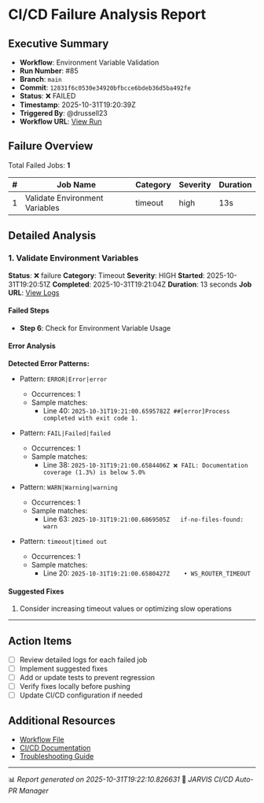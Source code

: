 # CI/CD Failure Analysis Report

## Executive Summary

- **Workflow**: Environment Variable Validation
- **Run Number**: #85
- **Branch**: `main`
- **Commit**: `12831f6c0530e34920bfbcce6bdeb36d5ba492fe`
- **Status**: ❌ FAILED
- **Timestamp**: 2025-10-31T19:20:39Z
- **Triggered By**: @drussell23
- **Workflow URL**: [View Run](https://github.com/drussell23/JARVIS-AI/actions/runs/18982967904)

## Failure Overview

Total Failed Jobs: **1**

| # | Job Name | Category | Severity | Duration |
|---|----------|----------|----------|----------|
| 1 | Validate Environment Variables | timeout | high | 13s |

## Detailed Analysis

### 1. Validate Environment Variables

**Status**: ❌ failure
**Category**: Timeout
**Severity**: HIGH
**Started**: 2025-10-31T19:20:51Z
**Completed**: 2025-10-31T19:21:04Z
**Duration**: 13 seconds
**Job URL**: [View Logs](https://github.com/drussell23/JARVIS-AI/actions/runs/18982967904/job/54219809779)

#### Failed Steps

- **Step 6**: Check for Environment Variable Usage

#### Error Analysis

**Detected Error Patterns:**

- Pattern: `ERROR|Error|error`
  - Occurrences: 1
  - Sample matches:
    - Line 40: `2025-10-31T19:21:00.6595782Z ##[error]Process completed with exit code 1.`

- Pattern: `FAIL|Failed|failed`
  - Occurrences: 1
  - Sample matches:
    - Line 38: `2025-10-31T19:21:00.6584406Z ❌ FAIL: Documentation coverage (1.3%) is below 5.0%`

- Pattern: `WARN|Warning|warning`
  - Occurrences: 1
  - Sample matches:
    - Line 63: `2025-10-31T19:21:00.6869505Z   if-no-files-found: warn`

- Pattern: `timeout|timed out`
  - Occurrences: 1
  - Sample matches:
    - Line 20: `2025-10-31T19:21:00.6580427Z    • WS_ROUTER_TIMEOUT`

#### Suggested Fixes

1. Consider increasing timeout values or optimizing slow operations

---

## Action Items

- [ ] Review detailed logs for each failed job
- [ ] Implement suggested fixes
- [ ] Add or update tests to prevent regression
- [ ] Verify fixes locally before pushing
- [ ] Update CI/CD configuration if needed

## Additional Resources

- [Workflow File](.github/workflows/)
- [CI/CD Documentation](../../docs/ci-cd/)
- [Troubleshooting Guide](../../docs/troubleshooting/)

---

📊 *Report generated on 2025-10-31T19:22:10.826631*
🤖 *JARVIS CI/CD Auto-PR Manager*

